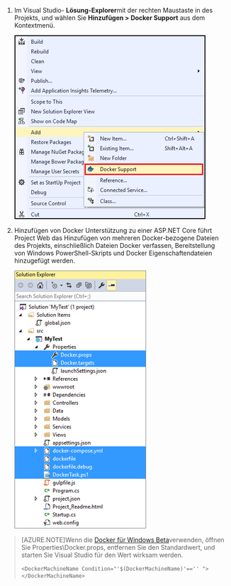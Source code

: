 1. Im Visual Studio- **Lösung-Explorer**mit der rechten Maustaste in des Projekts, und wählen Sie **Hinzufügen > Docker Support** aus dem Kontextmenü.

    ![Hinzufügen von Docker Support-Kontextmenü](media/vs-azure-tools-docker-add-docker-support/docker-support-context-menu.png)

1. Hinzufügen von Docker Unterstützung zu einer ASP.NET Core führt Project Web das Hinzufügen von mehreren Docker-bezogene Dateien des Projekts, einschließlich Dateien Docker verfassen, Bereitstellung von Windows PowerShell-Skripts und Docker Eigenschaftendateien hinzugefügt werden. 

    ![Docker Dateien zum Projekt hinzugefügt](media/vs-azure-tools-docker-add-docker-support/docker-files-added.png)
    
> [AZURE.NOTE]Wenn die [Docker für Windows Beta](https://beta.docker.com)verwenden, öffnen Sie Properties\Docker.props, entfernen Sie den Standardwert, und starten Sie Visual Studio für den Wert wirksam werden.
> 
> ```
> <DockerMachineName Condition="'$(DockerMachineName)'=='' "></DockerMachineName>
> ```
